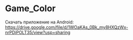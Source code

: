 # Game_Color
Скачать приложение на Android: https://drive.google.com/file/d/1WOaKAs_0Bk_my8HXQzWx-nrPDiPOLT35/view?usp=sharing

